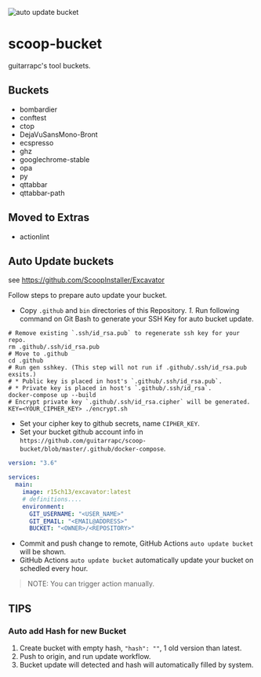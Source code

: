 ![auto update bucket](https://github.com/guitarrapc/scoop-bucket/workflows/auto%20update%20bucket/badge.svg)

# scoop-bucket

guitarrapc's tool buckets.

## Buckets

* bombardier
* conftest
* ctop
* DejaVuSansMono-Bront
* ecspresso
* ghz
* googlechrome-stable
* opa
* py
* qttabbar
* qttabbar-path

## Moved to Extras

* actionlint

## Auto Update buckets

see https://github.com/ScoopInstaller/Excavator

Follow steps to prepare auto update your bucket.

* Copy `.github` and `bin` directories of this Repository.
*1.* Run following command on Git Bash to generate your SSH Key for auto bucket update.

```shell
# Remove existing `.ssh/id_rsa.pub` to regenerate ssh key for your repo.
rm .github/.ssh/id_rsa.pub
# Move to .github
cd .github
# Run gen sshkey. (This step will not run if .github/.ssh/id_rsa.pub exsits.)
# * Public key is placed in host's `.github/.ssh/id_rsa.pub`.
# * Private key is placed in host's `.github/.ssh/id_rsa`.
docker-compose up --build
# Encrypt private key `.github/.ssh/id_rsa.cipher` will be generated.
KEY=<YOUR_CIPHER_KEY> ./encrypt.sh
```

* Set your cipher key to github secrets, name `CIPHER_KEY`.
* Set your bucket github account info in `https://github.com/guitarrapc/scoop-bucket/blob/master/.github/docker-compose`.

```yaml
version: "3.6"

services:
  main:
    image: r15ch13/excavator:latest
    # definitions....
    environment:
      GIT_USERNAME: "<USER_NAME>"
      GIT_EMAIL: "<EMAIL@ADDRESS>"
      BUCKET: "<OWNER>/<REPOSITORY>"
```

* Commit and push change to remote, GitHub Actions `auto update bucket` will be shown.
* GitHub Actions `auto update bucket` automatically update your bucket on schedled every hour.

> NOTE: You can trigger action manually.

## TIPS

### Auto add Hash for new Bucket

1. Create bucket with empty hash, `"hash": ""`, 1 old version than latest.
1. Push to origin, and run update workflow.
1. Bucket update will detected and hash will automatically filled by system.

